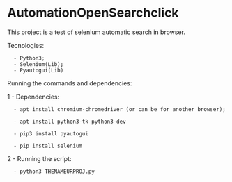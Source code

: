 # AutomationOpenSearchclick

This project is a test of selenium automatic search in browser.

Tecnologies:

      - Python3;
      - Selenium(Lib);
      - Pyautogui(Lib)
      

Running the commands and dependencies:

1 - Dependencies:

      - apt install chromium-chromedriver (or can be for another browser);
      
      - apt install python3-tk python3-dev
      
      - pip3 install pyautogui
      
      - pip install selenium
      
 
 2 - Running the script:
 
      - python3 THENAMEURPROJ.py

